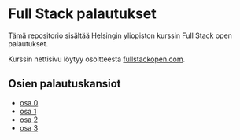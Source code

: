 # Full Stack palautukset

Tämä repositorio sisältää Helsingin yliopiston kurssin Full Stack open palautukset.

Kurssin nettisivu löytyy osoitteesta [fullstackopen.com](https://fullstackopen.com/).

## Osien palautuskansiot

- [osa 0](osa0/)
- [osa 1](osa1/)
- [osa 2](osa2/)
- [osa 3](osa3/)